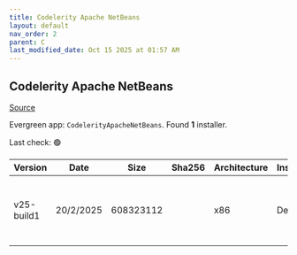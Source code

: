 ```yaml
---
title: Codelerity Apache NetBeans
layout: default
nav_order: 2
parent: C
last_modified_date: Oct 15 2025 at 01:57 AM
---
```


## Codelerity Apache NetBeans

[Source](https://www.codelerity.com/netbeans/)

Evergreen app: `CodelerityApacheNetBeans`. Found **1** installer.

Last check: 🟢

| Version    | Date      | Size      | Sha256 | Architecture | InstallerType | Type | URI                                                                                                                                                                                                            |
| ---------- | --------- | --------- | ------ | ------------ | ------------- | ---- | -------------------------------------------------------------------------------------------------------------------------------------------------------------------------------------------------------------- |
| v25-build1 | 20/2/2025 | 608323112 |        | x86          | Default       | exe  | [https://github.com/codelerity/netbeans-installers/releases/download/v25-build1/Apache-NetBeans-25.exe](https://github.com/codelerity/netbeans-installers/releases/download/v25-build1/Apache-NetBeans-25.exe) |
